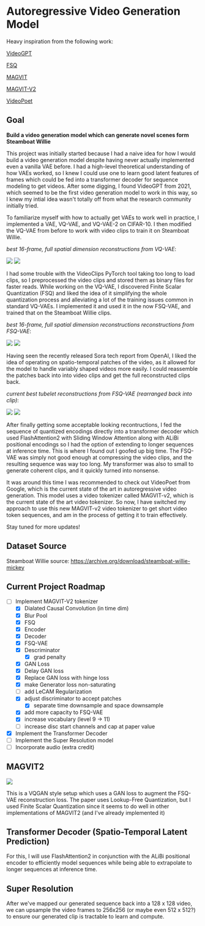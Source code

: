 # Autoregressive Video Generation Model

Heavy inspiration from the following work:

[VideoGPT](https://github.com/wilson1yan/VideoGPT)

[FSQ](https://arxiv.org/abs/2309.15505)

[MAGVIT](https://arxiv.org/abs/2212.05199)

[MAGVIT-V2](https://magvit.cs.cmu.edu/v2/)

[VideoPoet](https://research.google/blog/videopoet-a-large-language-model-for-zero-shot-video-generation/)

## Goal
**Build a video generation model which can generate novel scenes form Steamboat Willie**

This project was initially started because I had a naive idea for how I would build a video generation
model despite having never actually implemented even a vanilla VAE before. I had a high-level theoretical 
understanding of how VAEs worked, so I knew I could use one to learn good latent features of frames which could 
be fed into a transformer decoder for sequence modeling to get videos. After some digging, I found VideoGPT 
from 2021, which seemed to be the first video generation model to work in this way, so I knew my intial idea 
wasn't totally off from what the research community initially tried.

To familiarize myself with how to actually get VAEs to work well in practice, I implemented a VAE, VQ-VAE, and 
VQ-VAE-2 on CIFAR-10. I then modified the VQ-VAE from before to work with video clips to train it on 
Steamboat Willie. 

*best 16-frame, full spatial dimension reconstructions from VQ-VAE*:

![](assets/wooing-infatuation-93-1.gif)
![](assets/wooing-infatuation-93-2.gif)

I had some trouble with the VideoClips PyTorch tool taking too long to load clips, so I 
preprocessed the video clips and stored them as binary files for faster reads. While working on the VQ-VAE, I 
discovered Finite Scalar Quantization (FSQ) and liked the idea of it simplifying the whole quantization process 
and alleviating a lot of the training issues common in standard VQ-VAEs. I implemented it and used it in the now
FSQ-VAE, and trained that on the Steamboat Willie clips.

*best 16-frame, full spatial dimension reconstructions reconstructions from FSQ-VAE*:

![](assets/super_snowball_23_1.gif)
![](assets/super_snowball_23_2.gif)

Having seen the recently released Sora tech report from OpenAI, I liked the idea of operating on spatio-temporal
patches of the video, as it allowed for the model to handle variably shaped videos more easily. I could 
reassemble the patches back into into video clips and get the full reconstructed clips back.

*current best tubelet reconstructions from FSQ-VAE (rearranged back into clip)*:

![](assets/pious_firefly_98_1.gif)
![](assets/pious_firefly_98_2.gif)

After finally getting some acceptable looking recontructions, I fed the sequence of quantized encodings directly
into a transformer decoder which used FlashAttention2 with Sliding Window Attention along with ALiBi positional
encodings so I had the option of extending to longer sequences at inference time. This is where I found out I 
goofed up big time. The FSQ-VAE was simply not good enough at compressing the video clips, and the resulting
sequence was way too long. My transformer was also to small to generate coherent clips, and it quickly turned
into nonsense.

It was around this time I was recommended to check out VideoPoet from Google, which is the current
state of the art in autoregressive video generation. This model uses a video tokenizer called MAGVIT-v2, which is
the current state of the art video tokenizer. So now, I have switched my approach to use this new MAGVIT-v2 
video tokenizer to get short video token sequences, and am in the process of getting it to train effectively.

Stay tuned for more updates!

## Dataset Source
Steamboat Willie source: https://archive.org/download/steamboat-willie-mickey

## Current Project Roadmap

- [ ] Implement MAGVIT-V2 tokenizer
    - [X] Dialated Causal Convolution (in time dim)
    - [X] Blur Pool
    - [X] FSQ
    - [X] Encoder
    - [X] Decoder
    - [X] FSQ-VAE
    - [X] Descriminator
        - [X] grad penalty
    - [X] GAN Loss
    - [X] Delay GAN loss
    - [X] Replace GAN loss with hinge loss
    - [X] make Generator loss non-saturating
    - [ ] add LeCAM Regularization
    - [X] adjust discriminator to accept patches
      - [X] separate time downsample and space downsample
    - [X] add more capacity to FSQ-VAE
    - [X] increase vocabulary (level 9 -> 11)
    - [ ] increase disc start channels and cap at paper value
- [X] Implement the Transformer Decoder
- [ ] Implement the Super Resolution model
- [ ] Incorporate audio (extra credit)

## MAGVIT2

![](assets/magvit2-arch-diagram.png)

This is a VQGAN style setup which uses a GAN loss to augment the FSQ-VAE reconstruction loss. The paper uses Lookup-Free Quantization, but I used Finite Scalar Quantization since it seems to do well in other implementations of MAGVIT2 (and I've already implemented it)

## Transformer Decoder (Spatio-Temporal Latent Prediction)
For this, I will use FlashAttention2 in conjunction with the ALiBi positional encoder to efficiently model sequences while being able to extrapolate to longer sequences at inference time.

## Super Resolution
After we've mapped our generated sequence back into a 128 x 128 video, we can upsample the video frames to 256x256 (or maybe even 512 x 512?) to ensure our generated clip is tractable to learn and compute.
